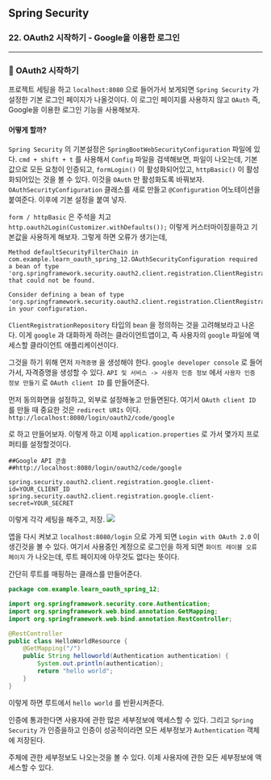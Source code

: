## Spring Security

### 22. OAuth2 시작하기 - Google을 이용한 로그인

---

### 📌 OAuth2 시작하기

프로젝트 세팅을 하고 `localhost:8080` 으로 들어가서 보게되면 `Spring Security` 가 설정한 기본 로그인 페이지가 나올것이다.
이 로그인 페이지를 사용하지 않고 `OAuth` 즉, Google을 이용한 로그인 기능을 사용해보자.

#### 어떻게 할까?

`Spring Security` 의 기본설정은 `SpringBootWebSecurityConfiguration` 파일에 있다.
`cmd + shift + t` 를 사용해서 `Config` 파일을 검색해보면, 파일이 나오는데, 기본값으로 모든 요청이 인증되고, `formLogin()` 이 활성화되어있고, `httpBasic()` 이 활성화되어있는 것을 볼 수 있다. 이것을 `OAuth` 만 활성화도록 바꿔보자.
`OAuthSecurityConfiguration` 클래스를 새로 만들고 `@Configuration` 어노테이션을 붙여준다. 이후에 기본 설정을 붙여 넣자.

`form / httpBasic` 은 주석을 치고 `http.oauth2Login(Customizer.withDefaults());` 이렇게 커스터마이징을하고 기본값을 사용하게 해보자. 그렇게 하면 오류가 생기는데,

```
Method defaultSecurityFilterChain in com.example.learn_oauth_spring_12.OAuthSecurityConfiguration required a bean of type 'org.springframework.security.oauth2.client.registration.ClientRegistrationRepository' that could not be found.

Consider defining a bean of type 'org.springframework.security.oauth2.client.registration.ClientRegistrationRepository' in your configuration.
```

`ClientRegistrationRepository` 타입의 `bean` 을 정의하는 것을 고려해보라고 나온다.
이게 `google` 과 대화하게 하려는 클라이언트앱이고, 즉 사용자의 `google` 파일에 액세스할 클라이언트 애플리케이션이다.

그것을 하기 위해 먼저 `자격증명` 을 생성해야 한다.
`google developer console` 로 들어가서, 자격증명을 생성할 수 있다.
`API 및 서비스 -> 사용자 인증 정보` 에서 `사용자 인증 정보 만들기` 로 `OAuth client ID` 를 만들어준다.

먼저 동의화면을 설정하고, 외부로 설정해놓고 만들면된다.
여기서 `OAuth client ID` 를 만들 때 중요한 것은 `redirect URIs` 이다.
`http://localhost:8080/login/oauth2/code/google`

로 하고 만들어보자.
이렇게 하고 이제 `application.properties` 로 가서 몇가지 프로퍼티를 설정할것이다.

```
##Google API 콘솔
##http://localhost:8080/login/oauth2/code/google

spring.security.oauth2.client.registration.google.client-id=YOUR_CLIENT_ID
spring.security.oauth2.client.registration.google.client-secret=YOUR_SECRET
```

이렇게 각각 세팅을 해주고, 저장.
![](https://velog.velcdn.com/images/bibiboy/post/a4b35cfc-4930-4303-b62a-123110163fab/image.png)

앱을 다시 켜보고 `localhost:8080/login` 으로 가게 되면 `Login with OAuth 2.0` 이 생긴것을 볼 수 있다.
여기서 사용중인 계정으로 로그인을 하게 되면 `화이트 레이블 오류 페이지` 가 나오는데,
루트 페이지에 아무것도 없다는 뜻이다.

간단히 루트를 매핑하는 클래스를 만들어준다.

```java
package com.example.learn_oauth_spring_12;

import org.springframework.security.core.Authentication;
import org.springframework.web.bind.annotation.GetMapping;
import org.springframework.web.bind.annotation.RestController;

@RestController
public class HelloWorldResource {
	@GetMapping("/")
	public String helloworld(Authentication authentication) {
		System.out.println(authentication);
		return "hello world";
	}
}
```

이렇게 하면 루트에서 `hello world` 를 반환시켜준다.

인증에 통과한다면 사용자에 관한 많은 세부정보에 액세스할 수 있다. 그리고 `Spring Security` 가 인증을하고 인증이 성공적이라면 모든 세부정보가 `Authentication` 객체에 저장된다.

주체에 관한 세부정보도 나오는것을 볼 수 있다.
이제 사용자에 관한 모든 세부정보에 액세스할 수 있다.
